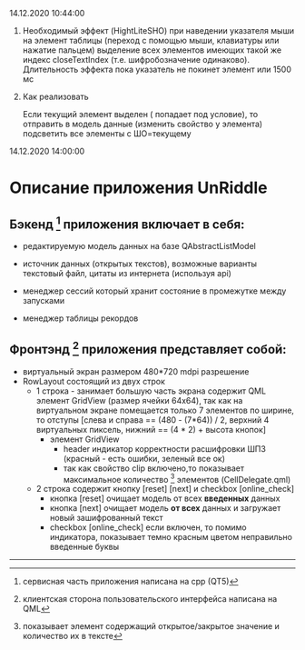 14.12.2020 10:44:00 

1. Необходимый эффект (HightLiteSHO)
    при наведении указателя мыши на элемент таблицы (переход с помощью мыши,    клавиатуры или нажатие пальцем) выделение всех элементов имеющих такой же индекс closeTextIndex (т.е. шифробозначение одинаково). Длительность эффекта пока указатель не покинет элемент или 1500 мс

2. Как реализовать

   Если текущий элемент выделен ( попадает под условие), то отправить в модель данные (изменить свойство у элемента) подсветить все элементы с ШО=текущему

   

14.12.2020 14:00:00 

# Описание приложения UnRiddle

## Бэкенд [^back-end] приложения включает в себя:

* редактируемую модель данных на базе QAbstractListModel

* источник данных (открытых текстов), возможные варианты текстовый файл, цитаты из интернета (используя api)

* менеджер сессий который хранит состояние в промежутке между запусками

* менеджер таблицы рекордов

## Фронтэнд  [^front-end] приложения представляет собой:

* виртуальный экран размером 480*720 mdpi разрешение
* RowLayout состоящий из двух строк
  * 1 строка - занимает большую часть экрана содержит QML элемент GridView (размер ячейки 64х64), так как на виртуальном экране помещается только 7 элементов по ширине, то отступы [слева и справа == (480 - (7*64)) / 2, верхний 4 виртуальных пиксель, нижний == (4 * 2) + высота кнопок]
    * элемент GridView
      * header индикатор корректности расшифровки ШПЗ (красный - есть ошибки, зеленый все ок)
      * так как свойство clip включено,то показывает максимальное количество [^Item] элементов (CellDelegate.qml)
  * 2 строка содержит кнопку [reset] [next] и checkbox [online_check]
    * кнопка [reset] очищает модель от всех **введенных** данных
    *  кнопка [next]  очищает модель **от всех** данных и загружает новый зашифрованный текст
    * checkbox [online_check] если включен, то помимо индикатора, показывает темно красным цветом неправильно введенные буквы

[^Item]: показывает элемент содержащий открытое/закрытое значение и количество их в тексте 



---
[^front-end]: клиентская сторона пользовательского интерфейса написана на QML
[^back-end]:  сервисная часть приложения написана на  cpp (QT5)

